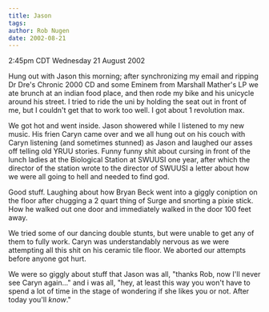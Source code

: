 ```yaml
---
title: Jason
tags: 
author: Rob Nugen
date: 2002-08-21
---
```


<p class=date>2:45pm CDT Wednesday 21 August 2002</p>

<p>Hung out with Jason this morning; after synchronizing my email and
ripping Dr Dre's Chronic 2000 CD and some Eminem from Marshall
Mather's LP we ate brunch at an indian food place, and then rode my
bike and his unicycle around his street.  I tried to ride the uni by
holding the seat out in front of me, but I couldn't get that to work
too well.  I got about 1 revolution max.</p>

<p>We got hot and went inside.  Jason showered while I listened to my
new music.  His frien Caryn came over and we all hung out on his couch
with Caryn listening (and sometimes stunned) as Jason and laughed our
asses off telling old YRUU stories.  Funny funny shit about cursing in
front of the lunch ladies at the Biological Station at SWUUSI one
year, after which the director of the station wrote to the director of
SWUUSI a letter about how we were all going to hell and needed to find
god.</p>

<p>Good stuff.  Laughing about how Bryan Beck went into a giggly
coniption on the floor after chugging a 2 quart thing of Surge and
snorting a pixie stick.  How he walked out one door and immediately
walked in the door 100 feet away.</p>

<p>We tried some of our dancing double stunts, but were unable to get
any of them to fully work.  Caryn was understandably nervous as we
were attempting all this shit on his ceramic tile floor.  We aborted
our attempts before anyone got hurt.</p>

<p>We were so giggly about stuff that Jason was all, "thanks Rob, now
I'll never see Caryn again..."  and i was all, "hey, at least this way
you won't have to spend a lot of time in the stage of wondering if she
likes you or not.  After today you'll <em>know</em>."</p>

